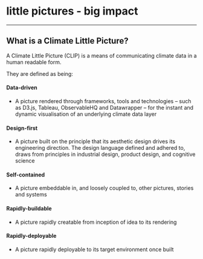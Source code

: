 # little pictures - big impact
<hr>

## What is a Climate Little Picture?
A Climate Little Picture (CLIP) is a means of communicating climate data in a human readable form.

They are defined as being:

#### Data-driven
- A picture rendered through frameworks, tools and technologies – such as D3.js, Tableau, ObservableHQ and Datawrapper – for the instant and dynamic visualisation of an underlying climate data layer

#### Design-first
- A picture built on the principle that its aesthetic design drives its engineering direction. The design language defined and adhered to, draws from principles in industrial design, product design, and cognitive science

#### Self-contained
- A picture embeddable in, and loosely coupled to, other pictures, stories and systems

#### Rapidly-buildable
- A picture rapidly creatable from inception of idea to its rendering

#### Rapidly-deployable
- A picture rapidly deployable to its target environment once built

